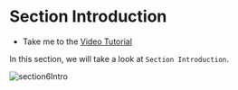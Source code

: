 # Section Introduction

  - Take me to the [Video Tutorial](https://kodekloud.com/topic/section-introduction-8/)

In this section, we will take a look at `Section Introduction`.

![section6Intro](../../images/section6Intro.png)

